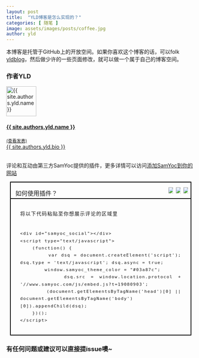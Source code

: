 ```yaml
---
layout: post
title:  "YLD博客是怎么实现的？"
categories: [ 随笔 ]
image: assets/images/posts/coffee.jpg
author: yld
---
```


本博客是托管于GitHub上的开放空间。如果你喜欢这个博客的话，可以folk <a class="text-dark ml-1" target="_blank" href="https://github.com/aiyld/yldblog"><i class="fab fa-github"></i> yldblog</a>，然后做少许的一些页面修改，就可以做一个属于自己的博客空间。



### 作者YLD

<div class=" gap-y listrecent listrecent listauthor">
    <div>
        <div class="p-4 border rounded">
        <div class="row">
        <div class="col-md-3 mb-4 mb-md-0"><img alt="{{ site.authors.yld.name }}" src="/{{ site.authors.yld.avatar }}" class="rounded-circle" height="80" width="80"></div>
        <div class="col-md-9">
        <a href="/author-{{ site.authors.yld.name | slugify }}">
        <h4 class="text-dark mb-0"> {{ site.authors.yld.name }} </h4>
        <small class="d-inline-block mt-1 mb-3 font-weight-normal">(查看发表)</small>
        <div class="excerpt">{{ site.authors.yld.bio }}</div>
        </a>
        <div class="icon-block mt-3 d-flex justify-content-between">  
        <div>
        <a target="_blank" href="{{ site.authors.yld.twitter }}"><i class="fab fa-twitter text-muted" aria-hidden="true"></i></a>  &nbsp;
        <a target="_blank" href="{{ site.authors.yld.site }}"><i class="fa fa-globe text-muted" aria-hidden="true"></i></a> &nbsp;
        </div>
        </div>
        </div>
        </div>
        </div>
    </div>
</div>



评论和互动由第三方SamYoc提供的插件，更多详情可以访问[添加SamYoc到你的网站][samyoc-add]

<section class="KolEditor">
			<section style="margin:5px 10px;display: flex;justify-content: center;align-items: center;">
				<section style="display: flex; flex-direction: column; justify-content: center; align-items: center; width: 100%; border: 2px solid rgb(0, 0, 0); box-sizing: border-box;">
					<section style="display: flex;flex-direction: row;justify-content: flex-end;align-items: center;width: 100%;;margin-right: 15px;">
						<section style="width:12px;overflow: hidden;flex-shrink: 0;flex: 1;">
							<p style="
    padding-left: 20px;
    font-size: 16px;
    font-weight: 400;
    margin-bottom: 0;
    line-height: 26px;
">如何使用插件？</p>
						</section><section style="width:12px;overflow: hidden;flex-shrink: 0;">
							<img src="http://editor-material.oss-cn-beijing.aliyuncs.com/style/20190725/1564049614/%E6%96%B0%E5%A2%9E%E7%B4%A0%E6%9D%90_0.png" style="max-width: 100%; vertical-align: middle; height: auto;">
						</section>
						<section style="width:12px;overflow: hidden;flex-shrink: 0;margin:0 8px;">
							<img src="http://editor-material.oss-cn-beijing.aliyuncs.com/style/20190725/1564049614/%E6%96%B0%E5%A2%9E%E7%B4%A0%E6%9D%90_1.png" style="max-width: 100%; vertical-align: middle; height: auto;">
						</section>
						<section style="width:12px;overflow: hidden;flex-shrink: 0;">
							<img src="http://editor-material.oss-cn-beijing.aliyuncs.com/style/20190725/1564049614/%E6%96%B0%E5%A2%9E%E7%B4%A0%E6%9D%90_2.png" style="max-width: 100%; vertical-align: middle; height: auto;">
						</section>
					</section>
					<section style="/* background: #f8c42a; */padding: 15px 25px 15px;border-top: solid 2px #000000;box-sizing: border-box;width: 100%;">
						<div style="margin:0;font-size: 13px;color: #161616;text-align: justify;letter-spacing: 1.5px;line-height: 1.75;"><p>将以下代码粘贴至你想展示评论的区域里</p><pre style="
    padding-top: 20px;
    overflow-x: auto;
"><code style="
    width: 100%;
" id="code">&lt;div id="samyoc_social"&gt;&lt;/div&gt;<br>&lt;script type="text/javascript"&gt;<br>    (function() {<br>        var dsq = document.createElement('script'); dsq.type = 'text/javascript'; dsq.async = true;<br>        window.samyoc_theme_color = "#03a87c";<br>        dsq.src = window.location.protocol + '//www.samyoc.com/js/embed.js?t=19080903';<br>        (document.getElementsByTagName('head')[0] || document.getElementsByTagName('body')[0]).appendChild(dsq);<br>    })();<br>&lt;/script&gt;</code></pre></div>
					</section>
				</section>
			</section>
		</section>

### 有任何问题或建议可以直接提issue噢~

[samyoc-add]: https://www.samyoc.com/single/151